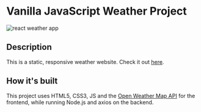 # Vanilla JavaScript Weather Project
 
<img alt="react weather app" src="https://infallible-archimedes-8c04df.netlify.app/images/weatherapp.png" />

## Description

This is a static, responsive weather website. Check it out [here](https://wizardly-leakey-f6a44d.netlify.app/).

## How it's built

This project uses HTML5, CSS3, JS and the [Open Weather Map API](https://openweathermap.org/current) for the frontend, while running Node.js and axios on the backend.

<!-- #### index.html
The entire <code>body</code> text is contained in a <code>wrapper id</code>. Within the body, the content is placed in a Bootstrap container class. The <code>h1</code> element within the <code>header</code> element contains multiple <code>span</code> and <code>anchor</code> elements without text. The API generates the text.
<br />
<br />
The next container class holds the <code>h2</code> element. Placed within it is an <code>img</code> element. The code <code>src=".."</code> and <code>alt=""</code> are placeholders where the API will generate a weather icon and the alt text for each one. This container class also uses a <code>span</code> and <code>ul</code> unordered list with <code>li</code> list element placeholders for the API. 
<br />
<br />
Next, the weather forcaste placeholder <code>div class="weather-forecast" id="forecast"</code> is established. 
<br />
<br />
Next, the <code>form</code> with the <code>id="search"</code> with the <code>label</code> element with <for="search"> and <input> element is set for web users to type their location. Then, two <code>button</code> elements are established. The first one triggers the API function to search the location, while the second one uses Geolocation to identify the longitude and latitude of the user's current location. 
<br />
<br />
Lastly, the page contains the link to this repo and the <code>script</code> element linking the js file.

#### weatherprojectweek2.css
Contains all the css for the index.html page.

#### index.js -->
